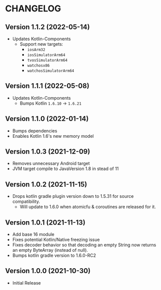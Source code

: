 # CHANGELOG

## Version 1.1.2 (2022-05-14)
 - Updates Kotlin-Components
     - Support new targets:
         - `iosArm32`
         - `iosSimulatorArm64`
         - `tvosSimulatorArm64`
         - `watchosx86`
         - `watchosSimulatorArm64`

## Version 1.1.1 (2022-05-08)
 - Updates Kotlin-Components
     - Bumps Kotlin `1.6.10` -> `1.6.21`

## Version 1.1.0 (2022-01-14)
 - Bumps dependencies
 - Enables Kotlin 1.6's new memory model

## Version 1.0.3 (2021-12-09)
 - Removes unnecessary Android target
 - JVM target compile to JavaVersion 1.8 in stead of 11

## Version 1.0.2 (2021-11-15)
 - Drops kotlin gradle plugin version down to 1.5.31 for source
   compatibility.
     - Will update to 1.6.0 when atomicfu & coroutines are released for it.

## Version 1.0.1 (2021-11-13)
 - Add base 16 module
 - Fixes potential Kotlin/Native freezing issue
 - Fixes decoder behavior so that decoding an empty String now returns an
   empty ByteArray (instead of null).
 - Bumps kotlin gradle version to 1.6.0-RC2

## Version 1.0.0 (2021-10-30)
 - Initial Release
